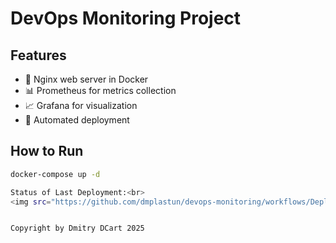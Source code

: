 # DevOps Monitoring Project

## Features
- 🐳 Nginx web server in Docker
- 📊 Prometheus for metrics collection
- 📈 Grafana for visualization
- 🔄 Automated deployment

## How to Run
```bash
docker-compose up -d

Status of Last Deployment:<br>
<img src="https://github.com/dmplastun/devops-monitoring/workflows/Deploy_Devops_Monitoring/badge.svg?branch=main"><br>


Copyright by Dmitry DCart 2025
